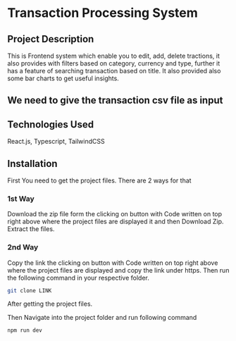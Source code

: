 # Transaction Processing System

## Project Description
This is Frontend system which enable you to edit, add, delete tractions, it also provides with filters based on category, currency and type, further it has a feature of searching transaction based on title.
It also provided also some bar charts to get useful insights.
## We need to give the transaction csv file as input

## Technologies Used
React.js, Typescript, TailwindCSS

## Installation

First You need to get the project files.
There are 2 ways for that

### 1st Way
Download the zip file form the clicking on button with Code written on top right above where the project files are displayed it and then Download Zip.
Extract the files.

### 2nd Way
Copy the link the clicking on button with Code written on top right above where the project files are displayed and copy the link under https.
Then run the following command in your respective folder.
```bash
git clone LINK
```

After getting the project files.

Then Navigate into the project folder and run following command
```bash
npm run dev
```
